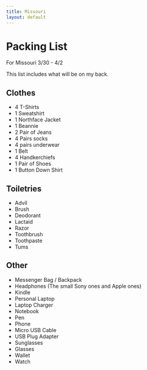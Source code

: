 ```yaml
---
title: Missouri
layout: default
---
```


# Packing List

For Missouri 3/30 - 4/2

This list includes what will be on my back.

## Clothes

 * 4 T-Shirts
 * 1 Sweatshirt
 * 1 Northface Jacket
 * 1 Beannie
 * 2 Pair of Jeans
 * 4 Pairs socks
 * 4 pairs underwear
 * 1 Belt
 * 4 Handkerchiefs
 * 1 Pair of Shoes
 * 1 Button Down Shirt

## Toiletries

 * Advil
 * Brush
 * Deodorant
 * Lactaid
 * Razor
 * Toothbrush
 * Toothpaste
 * Tums

## Other

 * Messenger Bag / Backpack
 * Headphones (The small Sony ones and Apple ones)
 * Kindle
 * Personal Laptop
 * Laptop Charger
 * Notebook
 * Pen
 * Phone
 * Micro USB Cable
 * USB Plug Adapter
 * Sunglasses
 * Glasses
 * Wallet
 * Watch

